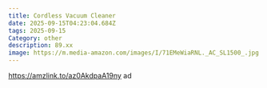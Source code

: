 ```yaml
---
title: Cordless Vacuum Cleaner
date: 2025-09-15T04:23:04.684Z
tags: 2025-09-15
Category: other
description: 89.xx
image: https://m.media-amazon.com/images/I/71EMeWiaRNL._AC_SL1500_.jpg
---
```

https://amzlink.to/az0AkdpaA19ny ad